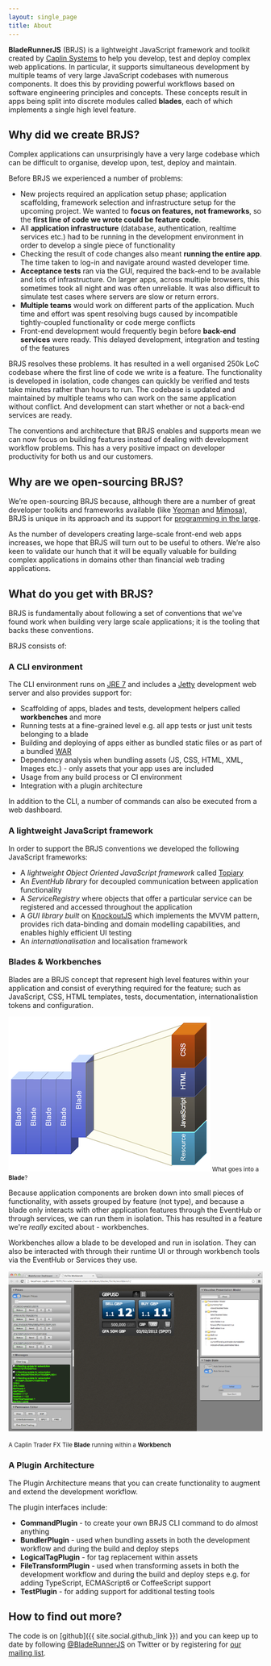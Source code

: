 ```yaml
---
layout: single_page
title: About
---
```


**BladeRunnerJS** (BRJS) is a lightweight JavaScript framework and toolkit created by [Caplin Systems](http://www.caplin.com) to help you develop, test and deploy complex web applications. In particular, it supports simultaneous development by multiple teams of very large JavaScript codebases with numerous components. It does this by providing powerful workflows based on software engineering principles and concepts. These concepts result in apps being split into discrete modules called **blades**, each of which implements a single high level feature.

## Why did we create BRJS?

Complex applications can unsurprisingly have a very large codebase which can be difficult to organise, develop upon, test, deploy and maintain.

Before BRJS we experienced a number of problems:

* New projects required an application setup phase; application scaffolding, framework selection and infrastructure setup for the upcoming project. We wanted to **focus on features, not frameworks**, so the **first line of code we wrote could be feature code**.
* All **application infrastructure** (database, authentication, realtime services etc.) had to be running in the development environment in order to develop a single piece of functionality
* Checking the result of code changes also meant **running the entire app**. The time taken to log-in and navigate around wasted developer time.
* **Acceptance tests** ran via the GUI, required the back-end to be available and lots of infrastructure. On larger apps, across multiple browsers, this sometimes took all night and was often unreliable. It was also difficult to simulate test cases where servers are slow or return errors. 
* **Multiple teams** would work on different parts of the application. Much time and effort was spent resolving bugs caused by incompatible tightly-coupled functionality or code merge conflicts
* Front-end development would frequently begin before **back-end services** were ready. This delayed development, integration and testing of the features

BRJS resolves these problems. It has resulted in a well organised 250k LoC codebase where the first line of code we write is a feature. The functionality is developed in isolation, code changes can quickly be verified and tests take minutes rather than hours to run. The codebase is updated and maintained by multiple teams who can work on the same application without conflict. And development can start whether or not a back-end services are ready.

The conventions and architecture that BRJS enables and supports mean we can now focus on building features instead of dealing with development workflow problems. This has a very positive impact on developer productivity for both us and our customers.

## Why are we open-sourcing BRJS?

We’re open-sourcing BRJS because, although there are a number of great developer toolkits and frameworks available (like [Yeoman](http://yeoman.io) and [Mimosa](http://mimosa.io/)), BRJS is unique in its approach and its support for [programming in the large](http://en.wikipedia.org/wiki/Programming_in_the_large_and_programming_in_the_small).

As the number of developers creating large-scale front-end web apps increases, we hope that BRJS will turn out to be useful to others. We’re also keen to validate our hunch that it will be equally valuable for building complex applications in domains other than financial web trading applications.

## What do you get with BRJS?

BRJS is fundamentally about following a set of conventions that we've found work when building very large scale applications; it is the tooling that backs these conventions.

BRJS consists of:

### A CLI environment

The CLI environment runs on [JRE 7][jre7] and includes a [Jetty][jetty] development web server and also provides support for:

* Scaffolding of apps, blades and tests, development helpers called **workbenches** and more
* Running tests at a fine-grained level e.g. all app tests or just unit tests belonging to a blade
* Building and deploying of apps either as bundled static files or as part of a bundled [WAR][war_file]
* Dependency analysis when bundling assets (JS, CSS, HTML, XML, Images etc.) - only assets that your app uses are included
* Usage from any build process or CI environment
* Integration with a plugin architecture

[war_file]:http://en.wikipedia.org/wiki/WAR_file_format_(Sun)
[jre7]:http://www.oracle.com/technetwork/java/javase/downloads/java-se-jre-7-download-432155.html
[jetty]:http://www.eclipse.org/jetty/

In addition to the CLI, a number of commands can also be executed from a web dashboard.

### A lightweight JavaScript framework

In order to support the BRJS conventions we developed the following JavaScript frameworks:

* A *lightweight Object Oriented JavaScript framework* called [Topiary](https://github.com/BladeRunnerJS/topiary)
* An *EventHub library* for decoupled communication between application functionality
* A *ServiceRegistry* where objects that offer a particular service can be registered and accessed throughout the application
* A *GUI library built* on [KnockoutJS](http://knockoutjs.com/) which implements the MVVM pattern, provides rich data-binding and domain modelling capabilities, and enables highly efficient UI testing
* An *internationalisation* and localisation framework

### Blades & Workbenches

Blades are a BRJS concept that represent high level features within your application and consist of everything required for the feature; such as JavaScript, CSS, HTML templates, tests, documentation, internationalistion tokens and configuration.

![The contents of a Blade](/blog/img/blades.png)
<small class="fig-text">What goes into a <strong>Blade</strong>?</small>

Because application components are broken down into small pieces of functionality, with assets grouped by feature (not type), and because a blade only interacts with other application features through the EventHub or through services, we can run them in isolation. This has resulted in a feature we're *really* excited about - workbenches.

Workbenches allow a blade to be developed and run in isolation. They can also be interacted with through their runtime UI or through workbench tools via the EventHub or Services they use.

![A Blade Workbench](/blog/img/workbench_v2.png)

<small class="fig-text">A Caplin Trader FX Tile <strong>Blade</strong> running within a <strong>Workbench</strong></small>

### A Plugin Architecture

The Plugin Architecture means that you can create functionality to augment and extend the development workflow.

The plugin interfaces include:

* **CommandPlugin** - to create your own BRJS CLI command to do almost anything
* **BundlerPlugin** - used when bundling assets in both the development workflow and during the build and deploy steps
* **LogicalTagPlugin** - for tag replacement within assets
* **FileTransformPlugin** - used when transforming assets in both the development workflow and during the build and deploy steps e.g. for adding TypeScript, ECMAScript6 or CoffeeScript support
* **TestPlugin** - for adding support for additional testing tools

## How to find out more?

The code is on [github]({{ site.social.github_link }}) and you can keep up to date by following [@BladeRunnerJS](https://twitter.com/BladeRunnerJS) on Twitter or by registering for [our mailing list](http://caplin.us7.list-manage.com/subscribe/?u=b11bf2689d15a7cdd68a0904a&amp;id=4649bf0c91).